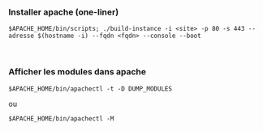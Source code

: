 
### Installer apache (one-liner)
```
$APACHE_HOME/bin/scripts; ./build-instance -i <site> -p 80 -s 443 --adresse $(hostname -i) --fqdn <fqdn> --console --boot
```
</br>

### Afficher les modules dans apache

```
$APACHE_HOME/bin/apachectl -t -D DUMP_MODULES
```
ou

```
$APACHE_HOME/bin/apachectl -M
```


